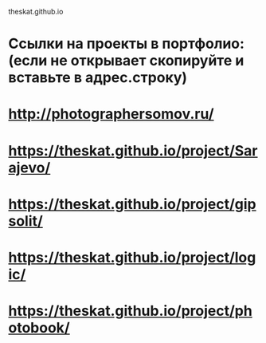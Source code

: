  theskat.github.io
# Ссылки на проекты в портфолио: (если не открывает скопируйте и вставьте в адрес.строку)
# http://photographersomov.ru/
# https://theskat.github.io/project/Sarajevo/
# https://theskat.github.io/project/gipsolit/
# https://theskat.github.io/project/logic/
# https://theskat.github.io/project/photobook/
